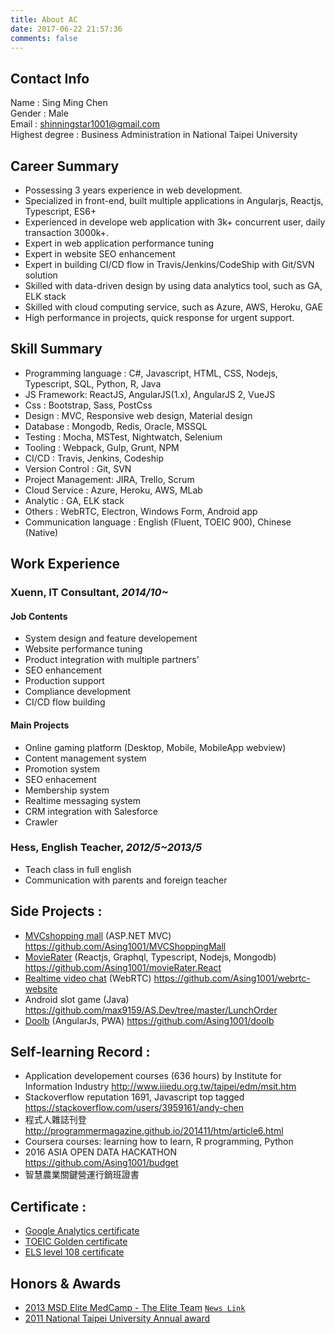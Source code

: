 ```yaml
---
title: About AC
date: 2017-06-22 21:57:36
comments: false
---
```

## Contact Info
Name : Sing Ming Chen  
Gender : Male  
Email : shinningstar1001@gmail.com  
Highest degree : Business Administration in National Taipei University  

## Career Summary
* Possessing 3 years experience in web development.
* Specialized in front-end, built multiple applications in Angularjs, Reactjs, Typescript, ES6+
* Experienced in develope web application with 3k+ concurrent user, daily transaction 3000k+.
* Expert in web application performance tuning
* Expert in website SEO enhancement
* Expert in building CI/CD flow in Travis/Jenkins/CodeShip with Git/SVN solution
* Skilled with data-driven design by using data analytics tool, such as GA, ELK stack
* Skilled with cloud computing service, such as Azure, AWS, Heroku, GAE
* High performance in projects, quick response for urgent support.


## Skill Summary
* Programming language : C#, Javascript, HTML, CSS, Nodejs, Typescript, SQL, Python, R, Java
* JS Framework: ReactJS, AngularJS(1.x), AngularJS 2, VueJS
* Css : Bootstrap, Sass, PostCss
* Design : MVC, Responsive web design, Material design
* Database : Mongodb, Redis, Oracle, MSSQL
* Testing : Mocha, MSTest, Nightwatch, Selenium
* Tooling : Webpack, Gulp, Grunt, NPM
* CI/CD : Travis, Jenkins, Codeship
* Version Control : Git, SVN
* Project Management: JIRA, Trello, Scrum
* Cloud Service : Azure, Heroku, AWS, MLab
* Analytic : GA, ELK stack
* Others : WebRTC, Electron, Windows Form, Android app
* Communication language : English (Fluent, TOEIC 900), Chinese (Native)

## Work Experience
### Xuenn, IT Consultant, *2014/10~*
#### Job Contents
* System design and feature developement
* Website performance tuning
* Product integration with multiple partners'
* SEO enhancement
* Production support
* Compliance development
* CI/CD flow building

#### Main Projects
* Online gaming platform (Desktop, Mobile, MobileApp webview)
* Content management system 
* Promotion system
* SEO enhacement
* Membership system
* Realtime messaging system
* CRM integration with Salesforce
* Crawler

### Hess, English Teacher, *2012/5~2013/5*
* Teach class in full english
* Communication with parents and foreign teacher

## Side Projects :
* [MVCshopping mall](http://wecarestore.azurewebsites.net/) (ASP.NET MVC) https://github.com/Asing1001/MVCShoppingMall
* [MovieRater](https://www.mvrater.com/) (Reactjs, Graphql, Typescript, Nodejs, Mongodb) https://github.com/Asing1001/movieRater.React
* [Realtime video chat](https://webrtc-realtime-videochat.herokuapp.com/) (WebRTC) https://github.com/Asing1001/webrtc-website
* Android slot game (Java) https://github.com/max9159/AS.Dev/tree/master/LunchOrder
* [Doolb](https://www.paddingleft.com/doolb/) (AngularJs, PWA) https://github.com/Asing1001/doolb

## Self-learning Record :
* Application developement courses (636 hours) by Institute for Information Industry http://www.iiiedu.org.tw/taipei/edm/msit.htm 
* Stackoverflow reputation 1691, Javascript top tagged https://stackoverflow.com/users/3959161/andy-chen
* 程式人雜誌刊登 http://programmermagazine.github.io/201411/htm/article6.html
* Coursera courses: learning how to learn, R programming, Python
* 2016 ASIA OPEN DATA HACKATHON https://github.com/Asing1001/budget
* 智慧農業關鍵營運行銷班證書

## Certificate :
* [Google Analytics certificate](https://www.google.com/partners/?hl=zh-TW#i_profile;idtf=100241582365266596912)
* [TOEIC Golden certificate](https://goo.gl/photos/gGjX7pcqvkGqMoZB8)
* [ELS level 108 certificate](https://goo.gl/photos/ySSQeWEmLBwUvHzt6)

## Honors & Awards
* [2013 MSD Elite MedCamp - The Elite Team](https://goo.gl/photos/kSca7Xf9csrJ2bsd8) [`News Link`](http://bit.ly/1B7iH4H)
* [2011 National Taipei University Annual award](https://goo.gl/photos/QtC9zUMR6qgHiVME7)

